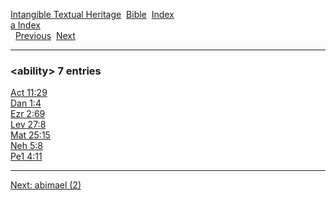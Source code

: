 [Intangible Textual Heritage](../../index)  [Bible](../index) 
[Index](index)   
[a Index](_a_)  
  [Previous](c00055)  [Next](c00057) 

------------------------------------------------------------------------

### &lt;ability&gt; 7 entries

[Act 11:29](../kjv/act011.htm#029)  
[Dan 1:4](../kjv/dan001.htm#004)  
[Ezr 2:69](../kjv/ezr002.htm#069)  
[Lev 27:8](../kjv/lev027.htm#008)  
[Mat 25:15](../kjv/mat025.htm#015)  
[Neh 5:8](../kjv/neh005.htm#008)  
[Pe1 4:11](../kjv/pe1004.htm#011)  

------------------------------------------------------------------------

[Next: abimael (2)](c00057)
